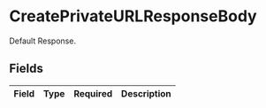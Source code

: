# CreatePrivateURLResponseBody

Default Response.


## Fields

| Field       | Type        | Required    | Description |
| ----------- | ----------- | ----------- | ----------- |